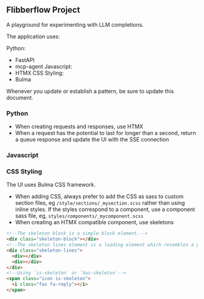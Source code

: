 ## Flibberflow Project

A playground for experimenting with LLM completions.

The application uses:

Python:
 - FastAPI
 - mcp-agent
Javascript:
 - HTMX
CSS Styling:
 - Bulma

Whenever you update or establish a pattern, be sure to update this document.

### Python

- When creating requests and responses, use HTMX
- When a request has the potential to last for longer than a second, return a queue response and update the UI with the SSE connection

### Javascript


### CSS Styling

The UI uses Bulma CSS framework.

- When adding CSS, always prefer to add the CSS as sass to custom section files, eg `/style/sections/_mysection.scss` rather than using inline styles.  If the styles correspond to a component, use a component sass file, eg, `styles/components/_mycomponent.scss`
- When creating an HTMX compatible component, use skeletons

```html
<!--The skeleton block is a simple block element.-->
<div class="skeleton-block"></div>
<!--The skeleton lines element is a loading element which resembles a paragraph.-->
<div class="skeleton-lines">
  <div></div>
  <div></div>
</div>
<!--Using `is-skeleton` or `has-skeleton`-->
<span class="icon is-skeleton">
  <i class="fas fa-reply"></i>
</span>
```

